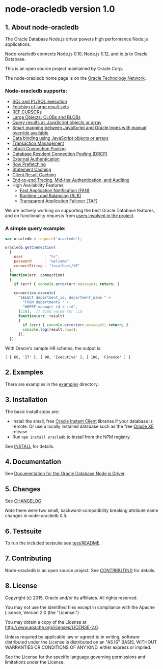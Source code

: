 # node-oracledb version 1.0

## <a name="about"></a> 1. About node-oracledb

The Oracle Database Node.js driver powers high performance
Node.js applications.

Node-oracledb connects Node.js 0.10, Node.js 0.12, and io.js to
Oracle Database.

This is an open source project maintained by Oracle Corp.

The node-oracledb home page is on the
[Oracle Technology Network](http://www.oracle.com/technetwork/database/database-technologies/node_js/index.html).

### Node-oracledb supports:

- [SQL and PL/SQL execution](https://github.com/oracle/node-oracledb/blob/master/doc/api.md#sqlexecution)
- [Fetching of large result sets](https://github.com/oracle/node-oracledb/blob/master/doc/api.md#resultsethandling)
- [REF CURSORs](https://github.com/oracle/node-oracledb/blob/master/doc/api.md#refcursors)
- [Large Objects: CLOBs and BLOBs](https://github.com/oracle/node-oracledb/blob/master/doc/api.md#lobhandling)
- [Query results as JavaScript objects or array ](https://github.com/oracle/node-oracledb/blob/master/doc/api.md#queryoutputformats)
- [Smart mapping between JavaScript and Oracle types with manual override available](https://github.com/oracle/node-oracledb/blob/master/doc/api.md#typemap)
- [Data binding using JavaScript objects or arrays](https://github.com/oracle/node-oracledb/blob/master/doc/api.md#bind)
- [Transaction Management](https://github.com/oracle/node-oracledb/blob/master/doc/api.md#transactionmgt)
- [Inbuilt Connection Pooling](https://github.com/oracle/node-oracledb/blob/master/doc/api.md#connpooling)
- [Database Resident Connection Pooling (DRCP)](https://github.com/oracle/node-oracledb/blob/master/doc/api.md#drcp)
- [External Authentication](https://github.com/oracle/node-oracledb/blob/master/doc/api.md#extauth)
- [Row Prefetching](https://github.com/oracle/node-oracledb/blob/master/doc/api.md#rowprefetching)
- [Statement Caching](https://github.com/oracle/node-oracledb/blob/master/doc/api.md#stmtcache)
- [Client Result Caching](http://docs.oracle.com/database/121/ADFNS/adfns_perf_scale.htm#ADFNS464)
- [End-to-end Tracing, Mid-tier Authentication, and Auditing](https://github.com/oracle/node-oracledb/blob/master/doc/api.md#endtoend)
- High Availability Features
  - [Fast Application Notification (FAN)](http://docs.oracle.com/database/121/ADFNS/adfns_avail.htm#ADFNS538)
  - [Runtime Load Balancing (RLB)](http://docs.oracle.com/database/121/ADFNS/adfns_perf_scale.htm#ADFNS515)
  - [Transparent Application Failover (TAF)](http://docs.oracle.com/database/121/ADFNS/adfns_avail.htm#ADFNS534)

We are actively working on supporting the best Oracle Database
features, and on functionality requests from
[users involved in the project](https://github.com/oracle/node-oracledb/issues).

### A simple query example:

```javascript
var oracledb = require('oracledb');

oracledb.getConnection(
  {
    user          : "hr",
    password      : "welcome",
    connectString : "localhost/XE"
  },
  function(err, connection)
  {
    if (err) { console.error(err.message); return; }

    connection.execute(
      "SELECT department_id, department_name " +
        "FROM departments " +
        "WHERE manager_id < :id",
      [110],  // bind value for :id
      function(err, result)
      {
        if (err) { console.error(err.message); return; }
        console.log(result.rows);
      });
  });
```

With Oracle's sample HR schema, the output is:

```
[ [ 60, 'IT' ], [ 90, 'Executive' ], [ 100, 'Finance' ] ]
```

## <a name="examples"></a> 2. Examples

There are examples in the [examples](https://github.com/oracle/node-oracledb/tree/master/examples) directory.

## <a name="installation"></a> 3. Installation

The basic install steps are:

- Install the small, free [Oracle Instant Client](http://www.oracle.com/technetwork/database/features/instant-client/index-100365.html) libraries if your database is remote.  Or use a locally installed database such as the free [Oracle XE](http://www.oracle.com/technetwork/database/database-technologies/express-edition/overview/index.html) release.
- Run `npm install oracledb` to install from the NPM registry.

See [INSTALL](https://github.com/oracle/node-oracledb/tree/master/INSTALL.md) for details.

## <a name="doc"></a> 4. Documentation

See [Documentation for the Oracle Database Node.js Driver](https://github.com/oracle/node-oracledb/tree/master/doc/api.md).

## <a name="changes"></a> 5. Changes

See [CHANGELOG](https://github.com/oracle/node-oracledb/tree/master/CHANGELOG.md)

*Note* there were two small, backward-compatibility breaking attribute name changes in node-oracledb 0.5.

## <a name="testing"></a> 6. Testsuite

To run the included testsuite see [test/README](https://github.com/oracle/node-oracledb/tree/master/test/README.md).

## <a name="contrib"></a> 7. Contributing

Node-oracledb is an open source project. See 
[CONTRIBUTING](https://github.com/oracle/node-oracledb/tree/master/CONTRIBUTING.md)
for details.

## <a name="license"></a> 8. License

Copyright (c) 2015, Oracle and/or its affiliates. All rights reserved.

You may not use the identified files except in compliance with the Apache
License, Version 2.0 (the "License.")

You may obtain a copy of the License at
http://www.apache.org/licenses/LICENSE-2.0.

Unless required by applicable law or agreed to in writing, software
distributed under the License is distributed on an "AS IS" BASIS, WITHOUT
WARRANTIES OR CONDITIONS OF ANY KIND, either express or implied.

See the License for the specific language governing permissions and
limitations under the License.

